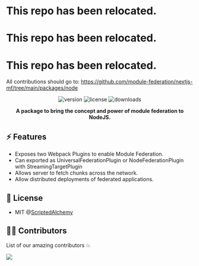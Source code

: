 # This repo has been relocated. 
# This repo has been relocated. 
# This repo has been relocated. 
All contributions should go to: https://github.com/module-federation/nextjs-mf/tree/main/packages/node

<div align="center">
	<!--  for version -->
  <img src="https://img.shields.io/npm/v/@module-federation/node" alt="version" >
	<img src="https://img.shields.io/apm/l/atomic-design-ui.svg?" alt="license" >
  <!-- for downloads -->
  <img src="https://img.shields.io/npm/dt/@module-federation/node" alt="downloads">
 </div>

<p align="center">
<strong>A package to bring the concept and power of module federation to NodeJS.</strong>
</p>

## ⚡ Features
- Exposes two Webpack Plugins to enable Module Federation.
- Can exported as UniversalFederationPlugin or NodeFederationPlugin with StreamingTargetPlugin
- Allows server to fetch chunks across the network.
- Allow distributed deployments of federated applications.


## 🔑 License
- MIT @[ScriptedAlchemy](https://github.com/ScriptedAlchemy)

## 👨‍💻 Contributors
List of our amazing contributors 💥

<a href="https://github.com/module-federation/node/graphs/contributors">
  <img src="https://contrib.rocks/image?repo=module-federation/node" />
</a>
